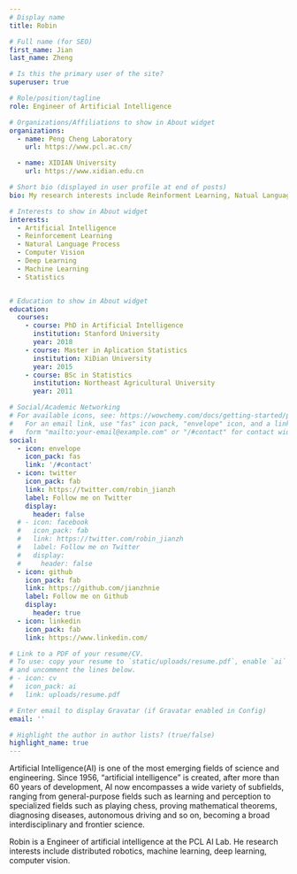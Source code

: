 ```yaml
---
# Display name
title: Robin

# Full name (for SEO)
first_name: Jian
last_name: Zheng

# Is this the primary user of the site?
superuser: true

# Role/position/tagline
role: Engineer of Artificial Intelligence

# Organizations/Affiliations to show in About widget
organizations:
  - name: Peng Cheng Laboratory
    url: https://www.pcl.ac.cn/

  - name: XIDIAN University
    url: https://www.xidian.edu.cn

# Short bio (displayed in user profile at end of posts)
bio: My research interests include Reinforment Learning, Natual Language Process.

# Interests to show in About widget
interests:
  - Artificial Intelligence
  - Reinforcement Learning
  - Natural Language Process
  - Computer Vision
  - Deep Learning
  - Machine Learning
  - Statistics


# Education to show in About widget
education:
  courses:
    - course: PhD in Artificial Intelligence
      institution: Stanford University
      year: 2018
    - course: Master in Aplication Statistics
      institution: XiDian University
      year: 2015
    - course: BSc in Statistics
      institution: Northeast Agricultural University
      year: 2011

# Social/Academic Networking
# For available icons, see: https://wowchemy.com/docs/getting-started/page-builder/#icons
#   For an email link, use "fas" icon pack, "envelope" icon, and a link in the
#   form "mailto:your-email@example.com" or "/#contact" for contact widget.
social:
  - icon: envelope
    icon_pack: fas
    link: '/#contact'
  - icon: twitter
    icon_pack: fab
    link: https://twitter.com/robin_jianzh
    label: Follow me on Twitter
    display:
      header: false
  # - icon: facebook
  #   icon_pack: fab
  #   link: https://twitter.com/robin_jianzh
  #   label: Follow me on Twitter
  #   display:
  #     header: false
  - icon: github
    icon_pack: fab
    link: https://github.com/jianzhnie
    label: Follow me on Github
    display:
      header: true
  - icon: linkedin
    icon_pack: fab
    link: https://www.linkedin.com/

# Link to a PDF of your resume/CV.
# To use: copy your resume to `static/uploads/resume.pdf`, enable `ai` icons in `params.yaml`,
# and uncomment the lines below.
# - icon: cv
#   icon_pack: ai
#   link: uploads/resume.pdf

# Enter email to display Gravatar (if Gravatar enabled in Config)
email: ''

# Highlight the author in author lists? (true/false)
highlight_name: true
---
```


Artificial Intelligence(AI) is one of the most emerging fields of science and engineering. Since 1956, “artificial intelligence” is created, after more than 60 years of development, AI now encompasses a wide variety of subfields, ranging from general-purpose fields such as learning and perception to specialized fields such as playing chess, proving mathematical theorems, diagnosing diseases, autonomous driving and so on, becoming a broad interdisciplinary and frontier science.

Robin is a Engineer of artificial intelligence at the PCL AI Lab. He research interests include distributed robotics, machine learning, deep learning, computer vision.